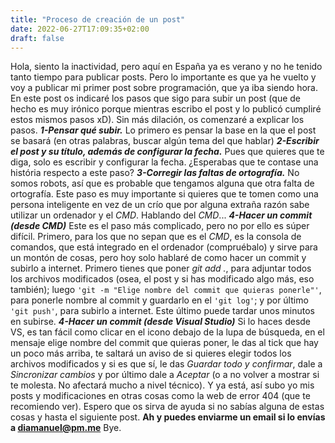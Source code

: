```yaml
---
title: "Proceso de creación de un post"
date: 2022-06-27T17:09:35+02:00
draft: false
---
```


Hola, siento la inactividad, pero aquí en España ya es verano y no he tenido tanto tiempo para publicar posts.
Pero lo importante es que ya he vuelto y voy a publicar mi primer post sobre programación, que ya iba siendo hora.
En este post os indicaré los pasos que sigo para subir un post (que de hecho es muy irónico porque mientras escribo el post y lo publicó cumpliré estos mismos pasos xD). Sin más dilación, os comenzaré a explicar los pasos.
***1-Pensar qué subir.***
Lo primero es pensar la base en la que el post se basará (en otras palabras, buscar algún tema del que hablar)
***2-Escribir el post y su título, además de configurar la fecha.***
Pues que quieres que te diga, solo es escribir y configurar la fecha. ¿Esperabas que te contase una história respecto a este paso?
***3-Corregir las faltas de ortografía.***
No somos robots, así que es probable que tengamos alguna que otra falta de ortografía. Este paso es muy importante si quieres que te tomen como una persona inteligente en vez de un crío que por alguna extraña razón sabe utilizar un ordenador y el *CMD*. Hablando del *CMD*...
***4-Hacer un commit (desde CMD)***
Este es el paso más complicado, pero no por ello es súper difícil. Primero, para los que no sepan que es el *CMD*, es la consola de comandos, que está integrado en el ordenador
(compruébalo) y sirve para un montón de cosas, pero hoy solo hablaré de como hacer un commit y subirlo a internet.
Primero tienes que poner *git add .*, para adjuntar todos los archivos modificados (osea, el post y si has modificado algo más, eso también); luego `'git -m "Elige nombre del commit que quieras ponerle"'`, para ponerle nombre al commit y guardarlo en el `'git log'`; y por último `'git push'`, para subirlo a internet. Este último puede tardar unos minutos en subirse.
***4-Hacer un commit (desde Visual Studio)***
Si lo haces desde VS, es tan fácil como clicar en el icono debajo de la lupa de búsqueda, en el mensaje elige nombre del commit que quieras poner, le das al tick que hay un poco más arriba, te saltará un aviso de si quieres elegir todos los archivos modificados y si es que sí, le das *Guardar todo y confirmar*, dale a *Sincronizar cambios*
y por último dale a *Aceptar* (o a no volver a mostrar si te molesta. No afectará mucho a nivel técnico).
Y ya está, así subo yo mis posts y modificaciones en otras cosas como la web de error 404 (que te recomiendo ver).
Espero que os sirva de ayuda si no sabías alguna de estas cosas y hasta el siguiente post. **Ah y puedes enviarme un email si lo envías a diamanuel@pm.me** Bye.